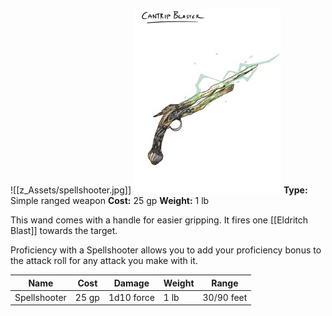 ![[z_Assets/spellshooter.jpg]]
![](z_Assets/spellshooter.jpg)
**Type:** Simple ranged weapon
**Cost:** 25 gp
**Weight:** 1 lb

This wand comes with a handle for easier gripping. It fires one [[Eldritch Blast]] towards the target.

Proficiency with a Spellshooter allows you to add your proficiency bonus to the attack roll for any attack you make with it.

| Name         | Cost  | Damage     | Weight | Range      |
| ------------ | ----- | ---------- | ------ | ---------- |
| Spellshooter | 25 gp | 1d10 force | 1 lb   | 30/90 feet |

